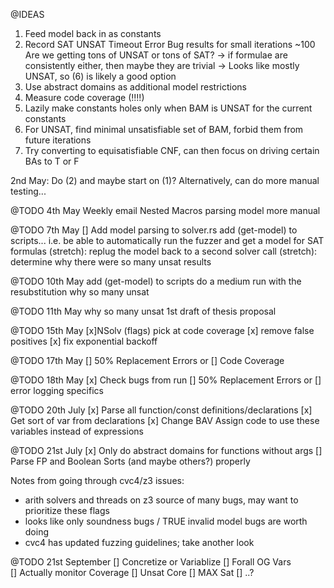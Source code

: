 @IDEAS

1. Feed model back in as constants
2. Record SAT UNSAT Timeout Error Bug results for small iterations ~100 
    Are we getting tons of UNSAT or tons of SAT?
        -> if formulae are consistently either, then maybe they are trivial
        -> Looks like mostly UNSAT, so (6) is likely a good option
3. Use abstract domains as additional model restrictions
4. Measure code coverage (!!!!)
5. Lazily make constants holes only when BAM is UNSAT for the current constants
6. For UNSAT, find minimal unsatisfiable set of BAM, forbid them from future iterations
7. Try converting to equisatisfiable CNF, can then focus on driving certain BAs to T or F

2nd May:
    Do (2) and maybe start on (1)?
    Alternatively, can do more manual testing...

@TODO 4th May
Weekly email
Nested Macros
parsing model
more manual

@TODO 7th May
[] Add model parsing to solver.rs
add (get-model) to scripts...
i.e. be able to automatically run the fuzzer and get a model for SAT formulas
(stretch): replug the model back to a second solver call
(stretch): determine why there were so many unsat results

@TODO 10th May
add (get-model) to scripts
do a medium run with the resubstitution
why so many unsat


@TODO 11th May
why so many unsat
1st draft of thesis proposal

@TODO 15th May
[x]NSolv (flags)
pick at code coverage
[x] remove false positives
[x] fix exponential backoff

@TODO 17th May
[] 50% Replacement Errors
or
[] Code Coverage

@TODO 18th May
[x] Check bugs from run
[] 50% Replacement Errors
or
[] error logging specifics

@TODO 20th July
[x] Parse all function/const definitions/declarations
[x] Get sort of var from declarations
[x] Change BAV Assign code to use these variables instead of expressions

@TODO 21st July
[x] Only do abstract domains for functions without args
[] Parse FP and Boolean Sorts (and maybe others?) properly

Notes from going through cvc4/z3 issues:
- arith solvers and threads on z3 source of many bugs, may want to prioritize these flags
- looks like only soundness bugs / TRUE invalid model bugs are worth doing
- cvc4 has updated fuzzing guidelines; take another look

@TODO 21st September
[] Concretize or Variablize 
[] Forall OG Vars   
[] Actually monitor Coverage
    [] Unsat Core
[] MAX Sat
[] ..?